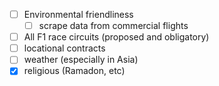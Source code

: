 * [ ] Environmental friendliness
  * [ ] scrape data from commercial flights
* [ ] All F1 race circuits (proposed and obligatory)
* [ ] locational contracts
* [ ] weather (especially in Asia)
* [X] religious (Ramadon, etc)

